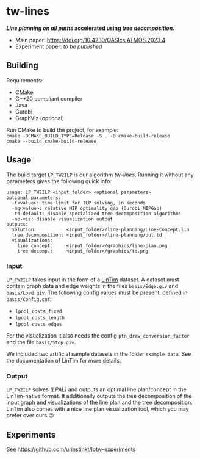# tw-lines
***Line planning on all paths* accelerated using *tree decomposition*.**
* Main paper: https://doi.org/10.4230/OASIcs.ATMOS.2023.4
* Experiment paper: *to be published*

## Building
Requirements:
* CMake
* C++20 compliant compiler
* Java
* Gurobi
* GraphViz (optional)

Run CMake to build the project, for example: <br>
`cmake -DCMAKE_BUILD_TYPE=Release -S . -B cmake-build-release` <br>
`cmake --build cmake-build-release`

## Usage
The build target `LP_TW2ILP` is our algorithm *tw-lines*. 
Running it without any parameters gives the following quick info:
```
usage: LP_TW2ILP <input_folder> <optional parameters>
optional parameters:
  -t<value>: time limit for ILP solving, in seconds
  -mg<value>: relative MIP optimality gap (Gurobi MIPGap)
  -td-default: disable specialized tree decomposition algorithms
  -no-viz: disable visualization output
outputs:
  solution:           <input_folder>/line-planning/Line-Concept.lin
  tree decomposition: <input_folder>/line-planning/out.td
  visualizations:
    line concept:     <input_folder>/graphics/line-plan.png
    tree decomp.:     <input_folder>/graphics/td.png
```

### Input
`LP_TW2ILP` takes input in the form of a [LinTim](https://lintim.net/) dataset.
A dataset must contain graph data and edge weights in the files `basis/Edge.giv` and `basis/Load.giv`.
The following config values must be present, defined in `basis/Config.cnf`:

* `lpool_costs_fixed`
* `lpool_costs_length`
* `lpool_costs_edges`

For the visualization it also needs the config `ptn_draw_conversion_factor` and
the file `basis/Stop.giv`.

We included two artificial sample datasets in the folder `example-data`.
See the documentation of LinTim for more details.

### Output
`LP_TW2ILP` solves _(LPAL)_ and outputs an optimal line plan/concept in the LinTim-native format.
It additionally outputs the tree decomposition of the input graph and visualizations
of the line plan and the tree decomposition.
LinTim also comes with a nice line plan visualization tool, which you may prefer over ours 😉

## Experiments
See https://github.com/urinstinkt/lptw-experiments
